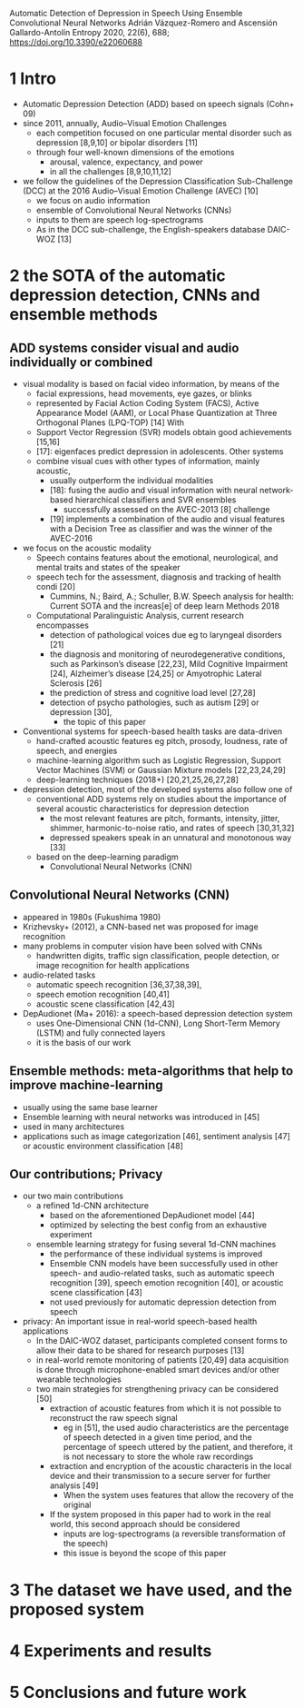 Automatic Detection of Depression in Speech
  Using Ensemble Convolutional Neural Networks
Adrián Vázquez-Romero and Ascensión Gallardo-Antolín
Entropy 2020, 22(6), 688; https://doi.org/10.3390/e22060688

# 1 Intro

* Automatic Depression Detection (ADD) based on speech signals (Cohn+ 09)
* since 2011, annually, Audio–Visual Emotion Challenges
  * each competition focused on one particular mental disorder such as
    depression [8,9,10] or bipolar disorders [11]
  * through four well-known dimensions of the emotions
    * arousal, valence, expectancy, and power
    * in all the challenges [8,9,10,11,12]
* we follow the guidelines of the Depression Classification Sub-Challenge (DCC)
  at the 2016 Audio–Visual Emotion Challenge (AVEC) [10]
  * we focus on audio information
  * ensemble of Convolutional Neural Networks (CNNs) 
  * inputs to them are speech log-spectrograms
  * As in the DCC sub-challenge, the English-speakers database DAIC-WOZ [13]

# 2 the SOTA of the automatic depression detection, CNNs and ensemble methods

## ADD systems consider visual and audio individually or combined

* visual modality is based on facial video information, by means of the
  * facial expressions, head movements, eye gazes, or blinks
  * represented by Facial Action Coding System (FACS),
    Active Appearance Model (AAM), or
    Local Phase Quantization at Three Orthogonal Planes (LPQ-TOP) [14] With
  * Support Vector Regression (SVR) models obtain good achievements [15,16]
  * [17]: eigenfaces predict depression in adolescents. Other systems
  * combine visual cues with other types of information, mainly acoustic,
    * usually outperform the individual modalities
    * [18]: fusing the audio and visual information with neural network-based
      hierarchical classifiers and SVR ensembles 
      * successfully assessed on the AVEC-2013 [8] challenge
    * [19] implements a combination of the audio and visual features with a
      Decision Tree as classifier and was the winner of the AVEC-2016
* we focus on the acoustic modality
  * Speech contains features about the
    emotional, neurological, and mental traits and states of the speaker
  * speech tech for the assessment, diagnosis and tracking of health condi [20]
    * Cummins, N.; Baird, A.; Schuller, B.W.
      Speech analysis for health: Current SOTA and the increas[e] of deep learn
      Methods 2018
  * Computational Paralinguistic Analysis, current research encompasses
    * detection of pathological voices due eg to laryngeal disorders [21]
    * the diagnosis and monitoring of neurodegenerative conditions, such as
      Parkinson’s disease [22,23], Mild Cognitive Impairment [24],
      Alzheimer’s disease [24,25] or Amyotrophic Lateral Sclerosis [26]
    * the prediction of stress and cognitive load level [27,28]
    * detection of psycho pathologies, such as autism [29] or depression [30],
      * the topic of this paper
* Conventional systems for speech-based health tasks are data-driven
  * hand-crafted acoustic features
    eg pitch, prosody, loudness, rate of speech, and energies
  * machine-learning algorithm such as Logistic Regression,
    Support Vector Machines (SVM) or Gaussian Mixture models [22,23,24,29]
  * deep-learning techniques (2018+) [20,21,25,26,27,28]
* depression detection, most of the developed systems also follow one of
  * conventional ADD systems rely on studies about the importance of several
    acoustic characteristics for depression detection
    * the most relevant features are pitch, formants, intensity, jitter,
      shimmer, harmonic-to-noise ratio, and rates of speech [30,31,32]
    * depressed speakers speak in an unnatural and monotonous way [33]
  * based on the deep-learning paradigm
    * Convolutional Neural Networks (CNN)

## Convolutional Neural Networks (CNN)

* appeared in 1980s (Fukushima 1980)
* Krizhevsky+ (2012), a CNN-based net was proposed for image recognition
* many problems in computer vision have been solved with CNNs
  * handwritten digits, traffic sign classification, people detection, or
    image recognition for health applications
* audio-related tasks 
  * automatic speech recognition [36,37,38,39],
  * speech emotion recognition [40,41] 
  * acoustic scene classification [42,43]
* DepAudionet (Ma+ 2016): a speech-based depression detection system
  * uses One-Dimensional CNN (1d-CNN), Long Short-Term Memory (LSTM) and
    fully connected layers
  * it is the basis of our work

## Ensemble methods: meta-algorithms that help to improve machine-learning

* usually using the same base learner
* Ensemble learning with neural networks was introduced in [45]
* used in many architectures
* applications such as image categorization [46], sentiment analysis [47] or
  acoustic environment classification [48]

## Our contributions; Privacy

* our two main contributions 
  * a refined 1d-CNN architecture
    * based on the aforementioned DepAudionet model [44]
    * optimized by selecting the best config from an exhaustive experiment
  * ensemble learning strategy for fusing several 1d-CNN machines
    * the performance of these individual systems is improved
    * Ensemble CNN models have been successfully used in other speech- and
      audio-related tasks, such as automatic speech recognition [39], speech
      emotion recognition [40], or acoustic scene classification [43]
    * not used previously for automatic depression detection from speech
* privacy: An important issue in real-world speech-based health applications
  * In the DAIC-WOZ dataset, participants completed consent forms to allow
    their data to be shared for research purposes [13]
  * in real-world remote monitoring of patients [20,49]
    data acquisition is done through microphone-enabled smart devices and/or
    other wearable technologies
  * two main strategies for strengthening privacy can be considered [50]
    * extraction of acoustic features from which it is not possible to
      reconstruct the raw speech signal
      * eg in [51], the used audio characteristics are the percentage of speech
        detected in a given time period, and the percentage of speech uttered
        by the patient, and therefore, it is not necessary to store the whole
        raw recordings
    * extraction and encryption of the acoustic characteris in the local device
      and their transmission to a secure server for further analysis [49]
      * When the system uses features that allow the recovery of the original
    * If the system proposed in this paper had to work in the real world,
      this second approach should be considered
      * inputs are log-spectrograms (a reversible transformation of the speech)
      * this issue is beyond the scope of this paper

# 3 The dataset we have used, and the proposed system

# 4 Experiments and results

# 5 Conclusions and future work
